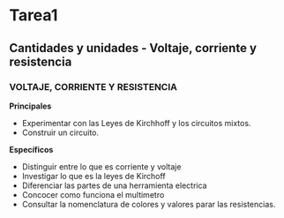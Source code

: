# Tarea1
## Cantidades y unidades - Voltaje, corriente y resistencia
### VOLTAJE, CORRIENTE Y RESISTENCIA
**Principales**

 - Experimentar con las Leyes de Kirchhoff y los circuitos mixtos.
 - Construir un circuito.

**Específicos**

- Distinguir entre lo que es corriente y voltaje
- Investigar lo que es la leyes de Kirchoff
- Diferenciar las partes de una herramienta electrica
- Concocer como funciona el multimetro
- Consultar la nomenclatura de colores y valores parar las resistencias.

